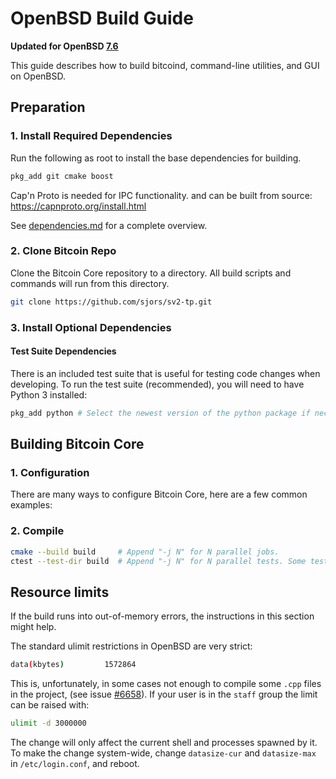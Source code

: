 # OpenBSD Build Guide

**Updated for OpenBSD [7.6](https://www.openbsd.org/76.html)**

This guide describes how to build bitcoind, command-line utilities, and GUI on OpenBSD.

## Preparation

### 1. Install Required Dependencies
Run the following as root to install the base dependencies for building.

```bash
pkg_add git cmake boost
```

Cap'n Proto is needed for IPC functionality.
and can be built from source: https://capnproto.org/install.html

See [dependencies.md](dependencies.md) for a complete overview.

### 2. Clone Bitcoin Repo
Clone the Bitcoin Core repository to a directory. All build scripts and commands will run from this directory.
``` bash
git clone https://github.com/sjors/sv2-tp.git
```

### 3. Install Optional Dependencies

#### Test Suite Dependencies
There is an included test suite that is useful for testing code changes when developing.
To run the test suite (recommended), you will need to have Python 3 installed:

```bash
pkg_add python # Select the newest version of the python package if necessary.
```

## Building Bitcoin Core

### 1. Configuration

There are many ways to configure Bitcoin Core, here are a few common examples:

### 2. Compile

```bash
cmake --build build     # Append "-j N" for N parallel jobs.
ctest --test-dir build  # Append "-j N" for N parallel tests. Some tests are disabled if Python 3 is not available.
```

## Resource limits

If the build runs into out-of-memory errors, the instructions in this section
might help.

The standard ulimit restrictions in OpenBSD are very strict:
```bash
data(kbytes)         1572864
```

This is, unfortunately, in some cases not enough to compile some `.cpp` files in the project,
(see issue [#6658](https://github.com/bitcoin/bitcoin/issues/6658)).
If your user is in the `staff` group the limit can be raised with:
```bash
ulimit -d 3000000
```
The change will only affect the current shell and processes spawned by it. To
make the change system-wide, change `datasize-cur` and `datasize-max` in
`/etc/login.conf`, and reboot.
